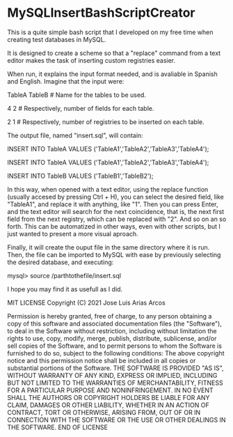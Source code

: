 # MySQLInsertBashScriptCreator
This is a quite simple bash script that I developed on my free time when creating test databases in MySQL.

It is designed to create a scheme so that a "replace" command from a text editor makes the task of inserting custom registries easier.

When run, it explains the input format needed, and is avaliable in Spanish and English. Imagine that the input were:

TableA TableB   # Name for the tables to be used.

4 2             # Respectively, number of fields for each table.

2 1             # Respectively, number of registries to be inserted on each table.

The output file, named "insert.sql", will contain:

INSERT INTO TableA VALUES
        ('TableA1','TableA2','TableA3','TableA4');
        
INSERT INTO TableA VALUES
        ('TableA1','TableA2','TableA3','TableA4');
        
        
INSERT INTO TableB VALUES
        ('TableB1','TableB2');

In this way, when opened with a text editor, using the replace function (usually accesed by pressing Ctrl + H), you can select the desired field,
like "TableA1", and replace it with anything, like "1". Then you can press Enter, and the text editor will search for the next coincidence, that is,
the next first field from the next registry, which can be replaced with "2". And so on an so forth. This can be automatized in other ways, even with
other scripts, but I just wanted to present a more visual aproach.

Finally, it will create the ouput file in the same directory where it is run. Then, the file can be imported to MySQL with ease by previously
selecting the desired database, and executing:

mysql> source /parthtothefile/insert.sql

I hope you may find it as usefull as I did.

MIT LICENSE
Copyright (C) 2021 Jose Luis Arias Arcos

Permission is hereby granted, free of charge, to any person obtaining a copy of this software and associated documentation files (the "Software"), to deal in the Software without restriction, including without limitation the rights to use, copy, modify, merge, publish, distribute, sublicense, and/or sell copies of the Software, and to permit persons to whom the Software is furnished to do so, subject to the following conditions:
The above copyright notice and this permission notice shall be included in all copies or substantial portions of the Software.
THE SOFTWARE IS PROVIDED "AS IS", WITHOUT WARRANTY OF ANY KIND, EXPRESS OR IMPLIED, INCLUDING BUT NOT LIMITED TO THE WARRANTIES OF MERCHANTABILITY, FITNESS FOR A PARTICULAR PURPOSE AND NONINFRINGEMENT. IN NO EVENT SHALL THE AUTHORS OR COPYRIGHT HOLDERS BE LIABLE FOR ANY CLAIM, DAMAGES OR OTHER LIABILITY, WHETHER IN AN ACTION OF CONTRACT, TORT OR OTHERWISE, ARISING FROM, OUT OF OR IN CONNECTION WITH THE SOFTWARE OR THE USE OR OTHER DEALINGS IN THE SOFTWARE.
END OF LICENSE

